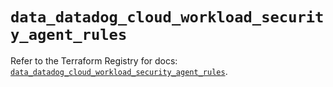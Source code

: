 # `data_datadog_cloud_workload_security_agent_rules`

Refer to the Terraform Registry for docs: [`data_datadog_cloud_workload_security_agent_rules`](https://registry.terraform.io/providers/datadog/datadog/3.46.0/docs/data-sources/cloud_workload_security_agent_rules).
